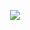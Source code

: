 <p align="center">
<img src="https://capsule-render.vercel.app/api?type=waving&color=timeGradient&height=300&&section=header&text={绛紫雪莲巴枀智元神格姬}&fontSize=90&fontAlign=50&fontAlignY=30&desc={the Vinet_<_Vidarepu_Soltus of Cio.SSOO-Consite}&descAlign=50&descSize=30&descAlignY=60&animation=twinkling" />
</p>
